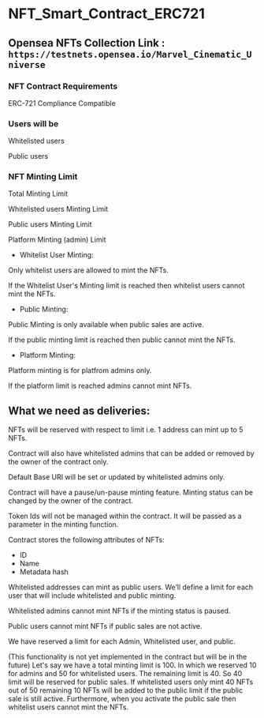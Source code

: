 # NFT_Smart_Contract_ERC721

## Opensea NFTs Collection Link : ``` https://testnets.opensea.io/Marvel_Cinematic_Universe ```

### NFT Contract Requirements

ERC-721 Compliance Compatible

### Users will be

Whitelisted users

Public users

### NFT  Minting Limit

Total Minting Limit

Whitelisted users Minting Limit

Public users Minting Limit

Platform Minting (admin) Limit
            
- Whitelist User Minting:

Only whitelist users are allowed to mint the NFTs.

If the Whitelist User's Minting limit is reached then whitelist users cannot mint the NFTs.

- Public Minting:

Public Minting is only available when public sales are active.

If the public minting limit is reached then public cannot mint the NFTs.

- Platform Minting:

Platform minting is for platfrom admins only.

If the platform limit is reached admins cannot mint NFTs.

## What we need as deliveries:

NFTs will be reserved with respect to limit i.e. 1 address can mint up to 5 NFTs.

Contract will also have whitelisted admins that can be added or removed by the owner of the contract only.

Default Base URI will be set or updated by whitelisted admins only.

Contract will have a pause/un-pause minting feature. Minting status can be changed by the owner of the contract.

Token Ids will not be managed within the contract. It will be passed as a parameter in the minting function.

Contract stores the following attributes of NFTs:

- ID
- Name
- Metadata hash

Whitelisted addresses can mint as public users. We’ll define a limit for each user that will include whitelisted and public minting.

Whitelisted admins cannot mint NFTs if the minting status is paused.

Public users cannot mint NFTs if public sales are not active.

We have reserved a limit for each Admin, Whitelisted user, and public.

(This functionality is not yet implemented in the contract but will be in the future) Let's say we have a total minting limit is 100. In which we reserved 10 for admins and 50 for whitelisted users. The remaining limit is 40. So 40 limit will be reserved for public sales. If whitelisted users only mint 40 NFTs out of 50 remaining 10 NFTs will be added to the public limit if the public sale is still active.
Furthermore, when you activate the public sale then whitelist users cannot mint the NFTs.
